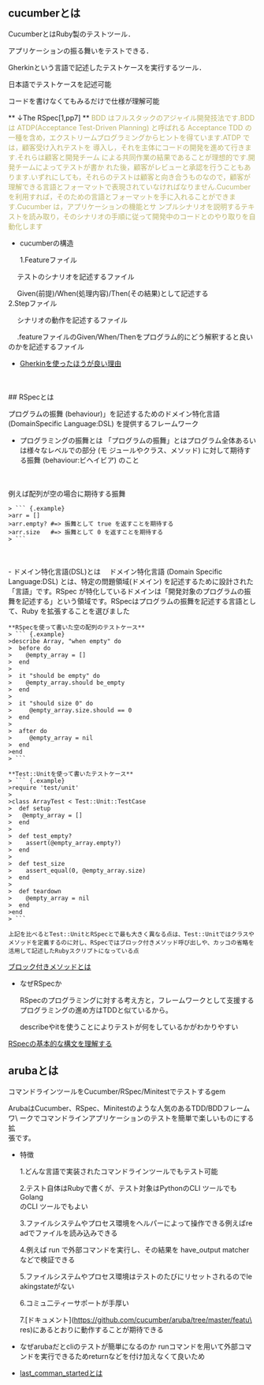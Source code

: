 ## cucumberとは

CucumberとはRuby製のテストツール．

アプリケーションの振る舞いをテストできる．

Gherkinという言語で記述したテストケースを実行するツール．

日本語でテストケースを記述可能

コードを書けなくてもみるだけで仕様が理解可能

** ↓The RSpec[1,pp7] **
<font color = "DarkKhaki">
BDD はフルスタックのアジャイル開発技法です.BDD は ATDP(Acceptance Test-Driven Planning) と呼ばれる Acceptance TDD の一種を含め，エクストリームプログラミングからヒントを得ています.ATDP では，顧客受け入れテストを 導入し，それを主体にコードの開発を進めて行きます.それらは顧客と開発チーム による共同作業の結果であることが理想的です.開発チームによってテストが書か れた後，顧客がレビューと承認を行うこともあります.いずれにしても，それらのテストは顧客と向き合うものなので，顧客が理解できる言語とフォーマットで表現されていなければなりません.Cucumber を利用すれば，そのための言語とフォーマットを手に入れることができます.Cucumber は，アプリケーションの機能とサ ンプルシナリオを説明するテキストを読み取り，そのシナリオの手順に従って開発中のコードとのやり取りを自動化します
</font>

- cucumberの構造

  1.Featureファイル

　  テストのシナリオを記述するファイル

　  Given(前提)/When(処理内容)/Then(その結果)として記述する
<br>
  2.Stepファイル

　  シナリオの動作を記述するファイル

　  .featureファイルのGiven/When/Thenをプログラム的にどう解釈すると良いのかを記述するファイル

- [Gherkinを使ったほうが良い理由](https://sakanasoft.net/gherkin-is-valuable-test-practice/)
<br>
<br>
## RSpecとは

  プログラムの振舞 (behaviour)」を記述するためのドメイン特化言語 (DomainSpecific Language:DSL) を提供するフレームワーク

- プログラミングの振舞とは
「プログラムの振舞」とはプログラム全体あるいは様々なレベルでの部分 (モ ジュールやクラス、メソッド) に対して期待する振舞 (behaviour:ビヘイビア) のこと
<br>
<br>
例えば配列が空の場合に期待する振舞

    > ``` {.example}
    >arr = []
    >arr.empty? #=> 振舞として true を返すことを期待する
    >arr.size   #=> 振舞として 0 を返すことを期待する
    > ```
<br>
<br>
- ドメイン特化言語(DSL)とは
　ドメイン特化言語 (Domain Specific Language:DSL) とは、特定の問題領域(ドメイン) を記述するために設計された「言語」です。RSpec が特化しているドメインは「開発対象のプログラムの振舞を記述する」という領域です。RSpecはプログラムの振舞を記述する言語として、Ruby を拡張することを選びました

    **RSpecを使って書いた空の配列のテストケース**
    > ``` {.example}
    >describe Array, "when empty" do
    >  before do
    >    @empty_array = []
    >  end
    >
    >  it "should be empty" do
    >    @empty_array.should be_empty
    >  end
    >
    >  it "should size 0" do
    >     @empty_array.size.should == 0
    >  end
    >
    >  after do
    >     @empty_array = nil
    >  end
    >end
    > ```
    
    **Test::Unitを使って書いたテストケース**
    > ``` {.example}
    >require 'test/unit'
    > 
    >class ArrayTest < Test::Unit::TestCase
    >  def setup
    >	@empty_array = []
    >  end
    >	
    >  def test_empty?
    >    assert(@empty_array.empty?)
    >  end
    >
    >  def test_size
    >    assert_equal(0, @empty_array.size)
    >  end
    >
    >  def teardown
    >    @empty_array = nil
    >  end
    >end
    > ```

    上記を比べるとTest::UnitとRSpecとで最も大きく異なる点は、Test::Unitではクラスやメソッドを定義するのに対し、RSpecではブロック付きメソッド呼び出しや、カッコの省略を活用して記述したRubyスクリプトになっている点

[ブロック付きメソッドとは](https://qiita.com/shuhei_sfc/items/5c582f89d5d8d7ab956c)

- なぜRSpecか

  RSpecのプログラミングに対する考え方と，フレームワークとして支援するプログラミングの進め方はTDDと似ているから。

  describeやitを使うことによりテストが何をしているかがわかりやすい

[RSpecの基本的な構文を理解する](https://qiita.com/jnchito/items/42193d066bd61c740612)


## arubaとは

  コマンドラインツールをCucumber/RSpec/Minitestでテストするgem

  ArubaはCucumber、RSpec、Minitestのような人気のあるTDD/BDDフレームワ\\
ークでコマンドラインアプリケーションのテストを簡単で楽しいものにする拡\
張です。

- 特徴

  1.どんな言語で実装されたコマンドラインツールでもテスト可能

  2.テスト自体はRubyで書くが、テスト対象はPythonのCLI ツールでもGolang\
のCLI ツールでもよい

  3.ファイルシステムやプロセス環境をヘルパーによって操作できる例えばre\
adでファイルを読み込みできる

  4.例えば run で外部コマンドを実行し、その結果を have_output matcher \
などで検証できる

  5.ファイルシステムやプロセス環境はテストのたびにリセットされるのでle\
akingstateがない

  6.コミュ二ティーサポートが手厚い

  7.[ドキュメント](https://github.com/cucumber/aruba/tree/master/featu\
res)にあるとおりに動作することが期待できる

- なぜarubaだとcliのテストが簡単になるのか
 runコマンドを用いて外部コマンドを実行できるためreturnなどを付け加えなくて良いため

- [last_comman_startedとは](https://relishapp.com/cucumber/aruba/v/0-11-0/docs/command/return-last-command-started)